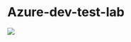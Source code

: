 # Azure-dev-test-lab
</a><a href="https://portal.azure.com/#create/Microsoft.Template/uri/https%3A%2F%2Fraw.githubusercontent.com%2Fmohsinis%2Fazure-dev-test-lab%2Fmaster%2Fazuredeploy.json" target="_blank">
    <img src="http://azuredeploy.net/deploybutton.png"/>
</a>
